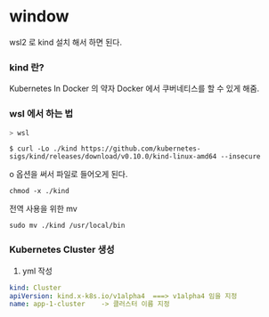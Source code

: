 # window

wsl2 로 kind 설치 해서 하면 된다.

### kind 란?
Kubernetes In Docker 의 약자
Docker 에서 쿠버네티스를 할 수 있게 해줌.

### wsl 에서 하는 법 

```powershell
> wsl
```

```shell
$ curl -Lo ./kind https://github.com/kubernetes-sigs/kind/releases/download/v0.10.0/kind-linux-amd64 --insecure
```

o 옵션을 써서 파일로 들어오게 된다.
```shell
chmod -x ./kind
```

전역 사용을 위한 mv
```shell
sudo mv ./kind /usr/local/bin
```



### Kubernetes Cluster 생성

1. yml 작성
```yaml
kind: Cluster
apiVersion: kind.x-k8s.io/v1alpha4  ===> v1alpha4 임을 지정
name: app-1-cluster    -> 클러스터 이름 지정


```